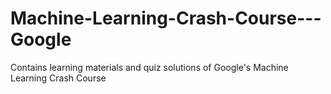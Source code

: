 # Machine-Learning-Crash-Course---Google
Contains learning materials and quiz solutions of Google's Machine Learning Crash Course
